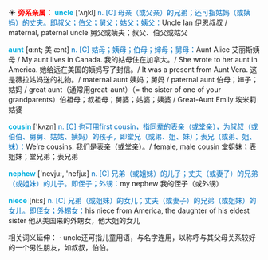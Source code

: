 ☀ <font color="red">**旁系亲属：**</font>
<font color="sky blue">**uncle**</font> ['ʌŋkl] 
<font color="#0070c0">n. [C] 母亲（或父亲）的兄弟；还可指姑妈（或姨妈）的丈夫。即叔父；伯父；舅父；姑父；姨父：</font>Uncle Ian 伊恩叔叔 / maternal, paternal uncle 舅父或姨夫；叔父、伯父或姑父
           
<font color="sky blue">**aunt**</font> [ɑ:nt; 美 ænt]
<font color="#0070c0">n. [C] 姑母；姨母；伯母；婶母；舅母：</font>Aunt Alice 艾丽斯姨母 / My aunt lives in Canada. 我的姑母住在加拿大。/ She wrote to her aunt in America. 她给远在美国的姨妈写了封信。/ It was a present from Aunt Vera. 这是薇拉姑妈送的礼物。/ maternal aunt 姨妈；舅妈 / paternal aunt 伯母；婶子；姑妈 / great aunt（通常用great-aunt）（= the sister of one of your grandparents）伯祖母；叔祖母；舅婆；姑婆；姨婆 / Great-Aunt Emily 埃米莉姑婆

<font color="sky blue">**cousin**</font> ['kʌzn] 
<font color="#0070c0">n. [C] 也可用first cousin，指同辈的表亲（或堂亲），为叔叔（或伯伯、舅舅、姑姑、姨妈）的孩子，即堂兄（或弟、姐、妹）；表兄（或弟、姐、妹）：</font>We’re cousins. 我们是表亲（或堂亲）。/ female, male cousin 堂姐妹；表姐妹；堂兄弟；表兄弟

<font color="sky blue">**nephew**</font> ['nevju:, 'nefju:] 
<font color="#0070c0">n. [C] 兄弟（或姐妹）的儿子；丈夫（或妻子）的兄弟（或姐妹）的儿子。即侄子；外甥：</font>my nephew 我的侄子（或外甥）

<font color="sky blue">**niece**</font> [ni:s] 
<font color="#0070c0">n. [C] 兄弟（或姐妹）的女儿；丈夫（或妻子）的兄弟（或姐妹）的女儿。即侄女；外甥女：</font>his niece from America, the daughter of his eldest sister 他从美国来的外甥女，他大姐的女儿

相关词义延伸：
· uncle还可指儿童用语，与名字连用，以称呼与其父母关系较好的一个男性朋友，如叔叔，伯伯。
